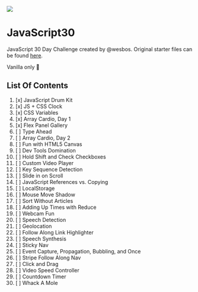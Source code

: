 ﻿![](https://javascript30.com/images/JS3-social-share.png)

# JavaScript30

JavaScript 30 Day Challenge created by @wesbos. Original starter files can be found [here](https://github.com/wesbos/JavaScript30).

Vanilla only 🍦

## List Of Contents

1. [x] JavaScript Drum Kit
2. [x] JS + CSS Clock
3. [x] CSS Variables
4. [x] Array Cardio, Day 1
5. [x] Flex Panel Gallery
6. [ ] Type Ahead
7. [ ] Array Cardio, Day 2
8. [ ] Fun with HTML5 Canvas
9. [ ] Dev Tools Domination
10. [ ] Hold Shift and Check Checkboxes
11. [ ] Custom Video Player
12. [ ] Key Sequence Detection
13. [ ] Slide in on Scroll
14. [ ] JavaScript References vs. Copying
15. [ ] LocalStorage
16. [ ] Mouse Move Shadow
17. [ ] Sort Without Articles
18. [ ] Adding Up Times with Reduce
19. [ ] Webcam Fun
20. [ ] Speech Detection
21. [ ] Geolocation
22. [ ] Follow Along Link Highlighter
23. [ ] Speech Synthesis
24. [ ] Sticky Nav
25. [ ] Event Capture, Propagation, Bubbling, and Once
26. [ ] Stripe Follow Along Nav
27. [ ] Click and Drag
28. [ ] Video Speed Controller
29. [ ] Countdown Timer
30. [ ] Whack A Mole
